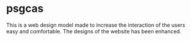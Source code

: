 # psgcas
This is a web design model made to increase the interaction of the users easy and comfortable.
The designs of the website has been enhanced.
